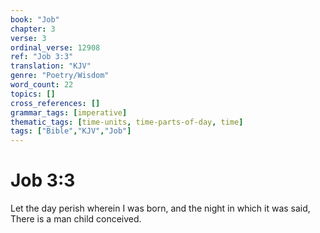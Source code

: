 ```yaml
---
book: "Job"
chapter: 3
verse: 3
ordinal_verse: 12908
ref: "Job 3:3"
translation: "KJV"
genre: "Poetry/Wisdom"
word_count: 22
topics: []
cross_references: []
grammar_tags: [imperative]
thematic_tags: [time-units, time-parts-of-day, time]
tags: ["Bible","KJV","Job"]
---
```


# Job 3:3

Let the day perish wherein I was born, and the night in which it was said, There is a man child conceived.

